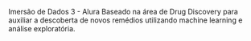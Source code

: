 Imersão de Dados 3 - Alura
Baseado na área de Drug Discovery para auxiliar a descoberta de novos remédios utilizando machine learning e análise exploratória.
